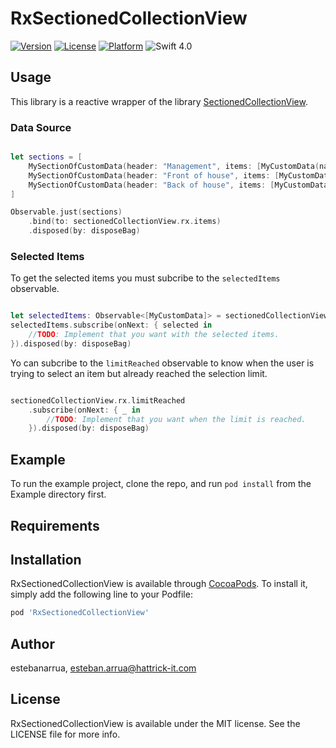 # RxSectionedCollectionView

[![Version](https://img.shields.io/cocoapods/v/RxSectionedCollectionView.svg?style=flat)](https://cocoapods.org/pods/RxSectionedCollectionView)
[![License](https://img.shields.io/cocoapods/l/RxSectionedCollectionView.svg?style=flat)](https://cocoapods.org/pods/RxSectionedCollectionView)
[![Platform](https://img.shields.io/cocoapods/p/RxSectionedCollectionView.svg?style=flat)](https://cocoapods.org/pods/RxSectionedCollectionView)
![Swift 4.0](https://img.shields.io/badge/Swift-4.0.x-orange.svg)

## Usage 

This library is a reactive wrapper of the library [SectionedCollectionView](https://github.com/hattrick-it/SectionedCollectionView_Pod).

### Data Source 

```swift

let sections = [
    MySectionOfCustomData(header: "Management", items: [MyCustomData(name: "FOH management", selected: false), MyCustomData(name: "Bar management", selected: false), MyCustomData(name: "Kitchen management", selected: false), MyCustomData(name: "Baking management", selected: false) ]),
    MySectionOfCustomData(header: "Front of house", items: [MyCustomData(name: "Bartending", selected: false), MyCustomData(name: "Barista", selected: false), MyCustomData(name: "Serving", selected: false), MyCustomData(name: "Host/Hostess", selected: false), MyCustomData(name: "Sommelier", selected: false), MyCustomData(name: "Cashier", selected: false), MyCustomData(name: "Bar backing", selected: false), MyCustomData(name: "Bussing", selected: false), MyCustomData(name: "Bouncer or security", selected: false), MyCustomData(name: "Coat check", selected: false), MyCustomData(name: "Expo / Food runner", selected: false), MyCustomData(name: "Garde manger / salad", selected: false)]),
    MySectionOfCustomData(header: "Back of house", items: [MyCustomData(name: "Prepping", selected: false), MyCustomData(name: "Hot line cook", selected: false), MyCustomData(name: "Pastry", selected: false), MyCustomData(name: "Baking", selected: false), MyCustomData(name: "Sushi", selected: false), MyCustomData(name: "Dishwashing", selected: false)])
]

Observable.just(sections)
    .bind(to: sectionedCollectionView.rx.items)
    .disposed(by: disposeBag)

```

### Selected Items

To get the selected items you must subcribe to the `selectedItems` observable. 

```swift

let selectedItems: Observable<[MyCustomData]> = sectionedCollectionView.rx.selectedItems()
selectedItems.subscribe(onNext: { selected in
    //TODO: Implement that you want with the selected items. 
}).disposed(by: disposeBag)

```

Yo can subcribe to the `limitReached` observable to know when the user is trying to select an item but already reached the selection limit. 

```swift

sectionedCollectionView.rx.limitReached
    .subscribe(onNext: { _ in
        //TODO: Implement that you want when the limit is reached.
    }).disposed(by: disposeBag)

```

## Example

To run the example project, clone the repo, and run `pod install` from the Example directory first.

## Requirements

## Installation

RxSectionedCollectionView is available through [CocoaPods](https://cocoapods.org). To install
it, simply add the following line to your Podfile:

```ruby
pod 'RxSectionedCollectionView'
```

## Author

estebanarrua, esteban.arrua@hattrick-it.com

## License

RxSectionedCollectionView is available under the MIT license. See the LICENSE file for more info.

